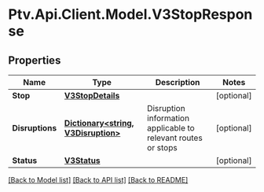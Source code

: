 # Ptv.Api.Client.Model.V3StopResponse

## Properties

Name | Type | Description | Notes
------------ | ------------- | ------------- | -------------
**Stop** | [**V3StopDetails**](V3StopDetails.md) |  | [optional] 
**Disruptions** | [**Dictionary&lt;string, V3Disruption&gt;**](V3Disruption.md) | Disruption information applicable to relevant routes or stops | [optional] 
**Status** | [**V3Status**](V3Status.md) |  | [optional] 

[[Back to Model list]](../README.md#documentation-for-models) [[Back to API list]](../README.md#documentation-for-api-endpoints) [[Back to README]](../README.md)

